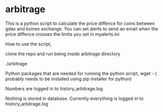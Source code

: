 # arbitrage

This is a python script to calculate the price diffence for coins between gdax and koinex exchange.
You can set alerts to send an email when the price diffence crosses the limits you set in myalerts.ini

How to use the script,

clone the repo and run being inside arbitrage directory

./arbitrage

Python packages that are needed for running the python script,
wget -  ( probably needs to be installed using pip installer for python)

Numbers are logged in to history_arbitrage.log

Nothing is stored in database. Currently everything is logged in to history_arbitrage.log

